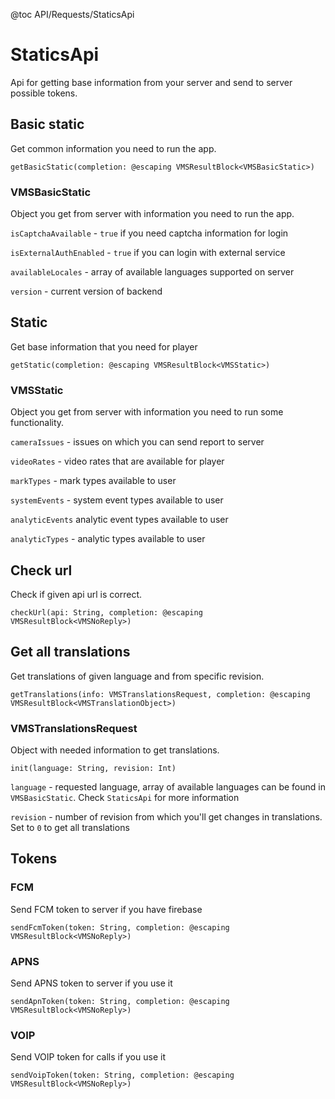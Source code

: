 @toc API/Requests/StaticsApi

# StaticsApi #

Api for getting base information from your server and send to server possible tokens.


## Basic static

Get common information you need to run the app.

```
getBasicStatic(completion: @escaping VMSResultBlock<VMSBasicStatic>)
```

### VMSBasicStatic

Object you get from server with information you need to run the app.

`isCaptchaAvailable` - `true` if you need captcha information for login

`isExternalAuthEnabled` - `true` if you can login with external service

`availableLocales` - array of available languages supported on server

`version` - current version of backend


## Static

Get base information that you need for player

```
getStatic(completion: @escaping VMSResultBlock<VMSStatic>)
```

### VMSStatic

Object you get from server with information you need to run some functionality.

`cameraIssues` - issues on which you can send report to server

`videoRates` - video rates that are available for player

`markTypes` - mark types available to user

`systemEvents` - system event types available to user

`analyticEvents` analytic event types available to user

`analyticTypes` - analytic types available to user


## Check url

Check if given api url is correct.

```
checkUrl(api: String, completion: @escaping VMSResultBlock<VMSNoReply>)
```


## Get all translations

Get translations of given language and from specific revision.

```
getTranslations(info: VMSTranslationsRequest, completion: @escaping VMSResultBlock<VMSTranslationObject>)
```

### VMSTranslationsRequest

Object with needed information to get translations.

```
init(language: String, revision: Int)
```

`language` - requested language, array of available languages can be found in `VMSBasicStatic`. Check `StaticsApi` for more information

`revision` - number of revision from which you'll get changes in translations. Set to `0` to get all translations


## Tokens

### FCM

Send FCM token to server if you have firebase

```
sendFcmToken(token: String, completion: @escaping VMSResultBlock<VMSNoReply>)
```

### APNS

Send APNS token to server if you use it

```
sendApnToken(token: String, completion: @escaping VMSResultBlock<VMSNoReply>)
```

### VOIP

Send VOIP token for calls if you use it

```
sendVoipToken(token: String, completion: @escaping VMSResultBlock<VMSNoReply>)
```
